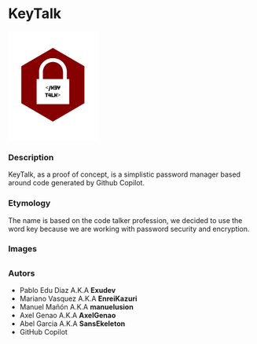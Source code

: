# KeyTalk

![KeyTalk Logo](Idle/newlogo.png)


### Description
KeyTalk, as a proof of concept, is a simplistic password manager based around code generated by Github Copilot.  

### Etymology
The name is based on the code talker profession, we decided to use the word key because we are working with password security and encryption.

### Images

##

### Autors

- Pablo Edu Diaz A.K.A **Exudev**
- Mariano Vasquez A.K.A **EnreiKazuri**
- Manuel Mañón A.K.A **manuelusion**
- Axel Genao A.K.A **AxelGenao**
- Abel Garcia A.K.A **SansEkeleton**
- GitHub Copilot
